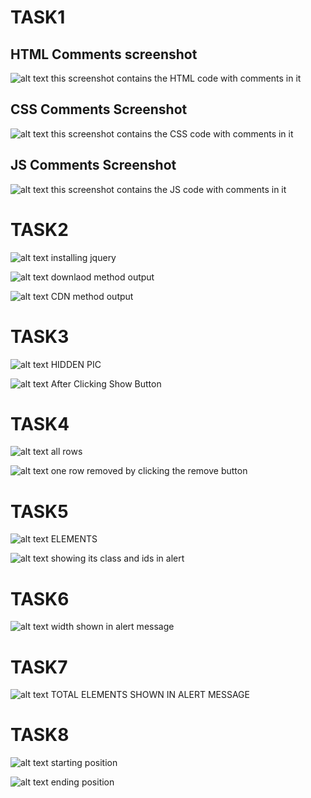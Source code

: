 # TASK1

## HTML Comments screenshot

![alt text](image.png)
this screenshot contains the HTML code with comments in it


## CSS Comments Screenshot

![alt text](image-1.png)
this screenshot contains the CSS code with comments in it

## JS Comments Screenshot

![alt text](image-2.png)
this screenshot contains the JS code with comments in it



# TASK2

![alt text](image-3.png)
installing jquery

![alt text](image-4.png)
downlaod method output

![alt text](image-5.png)
CDN method output



# TASK3

![alt text](image-6.png)
HIDDEN PIC

![alt text](image-7.png)
After Clicking Show Button



# TASK4

![alt text](image-8.png)
all rows

![alt text](image-9.png)
one row removed by clicking the remove button



# TASK5

![alt text](image-10.png)
ELEMENTS

![alt text](image-11.png)
showing its class and ids in alert



# TASK6

![alt text](image-12.png)
width shown in alert message



# TASK7

![alt text](image-13.png)
TOTAL ELEMENTS SHOWN IN ALERT MESSAGE



# TASK8

![alt text](image-14.png)
starting position

![alt text](image-15.png)
ending position